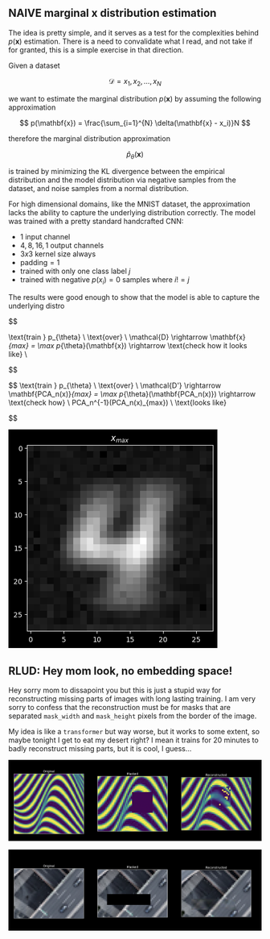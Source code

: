 ## NAIVE marginal x distribution estimation

The idea is pretty simple, and it serves as a test for the complexities behind $p(\mathbf{x})$ estimation. There is a need to convalidate what I read, and not take if for granted, this is a simple exercise in that direction. 

Given a dataset 

$$
\mathcal{D} = {x_1, x_2, \ldots, x_N}
$$

we want to estimate the marginal distribution $p(\mathbf{x})$ by assuming the following approximation

$$
p(\mathbf{x}) = \frac{\sum_{i=1}^{N} \delta(\mathbf{x} - x_i)}N
$$

therefore the marginal distribution approximation

$$
\hat{p}_{\theta}(\mathbf{x})
$$

is trained by minimizing the KL divergence between the empirical distribution and the model distribution via negative samples from the dataset, and noise samples from a normal distribution. 

For high dimensional domains, like the MNIST dataset, the approximation lacks the ability to capture the underlying distribution correctly. The model was trained with a pretty standard handcrafted CNN:

- $1$ input channel
- $4, 8, 16, 1$ output channels
- $3x3$ kernel size always
- $\text{padding}=1$
- trained with only one class label $j$
- trained with negative $p(x_i)=0$ samples where $i!=j$  

The results were good enough to show that the model is able to capture the underlying distro

$$

\text{train } p_{\theta} \ \text{over} \ \mathcal{D} \rightarrow \mathbf{x}_{max} = \max p_{\theta}(\mathbf{x}) \rightarrow \text{check how it looks like} \\

$$

$$
\text{train } p_{\theta} \ \text{over} \ \mathcal{D'} \rightarrow \mathbf{PCA_n(x)}_{max} = \max p_{\theta}(\mathbf{PCA_n(x)}) \rightarrow \text{check how} \ PCA_n^{-1}(PCA_n(x)_{max}) \ \text{looks like}

$$

![](imgs/x_max.png)



## RLUD: Hey mom look, no embedding space!

Hey sorry mom to dissapoint you but this is just a stupid way for reconstructing missing parts of images with long lasting training. I am very sorry to confess that the reconstruction must be for masks that are separated `mask_width` and `mask_height` pixels from the border of the image. 

My idea is like a `transformer` but way worse, but it works to some extent, so maybe tonight I get to eat my desert right? I mean it trains for 20 minutes to badly reconstruct missing parts, but it is cool, I guess...

<!-- refernce to image in assets folder -->
![](assets/flippy.png)

![](assets/highway.png)
